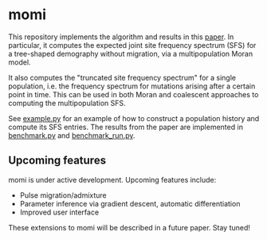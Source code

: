 # momi

This repository implements the algorithm and results in this [paper](http://arxiv.org/abs/1503.01133).
In particular, it computes the expected joint site frequency spectrum (SFS) for a tree-shaped demography without migration,
via a multipopulation Moran model.

It also computes the "truncated site frequency spectrum" for a single population, i.e. the frequency
spectrum for mutations arising after a certain point in time. This can be used in both Moran and coalescent
approaches to computing the multipopulation SFS.

See [example.py](example.py) for an example of how to construct a population history and compute its SFS entries.
The results from the paper are implemented in [benchmark.py](benchmark.py) and [benchmark_run.py](benchmark_run.py).

## Upcoming features

momi is under active development. Upcoming features include:
* Pulse migration/admixture
* Parameter inference via gradient descent, automatic differentiation
* Improved user interface

These extensions to momi will be described in a future paper. Stay tuned!